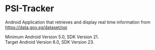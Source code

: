 # PSI-Tracker
Android Application that retrieves and display real time information from https://data.gov.sg/dataset/psi  

Minimum Android Version 5.0, SDK Version 21.  
Target Android Version 6.0, SDK Version 23.
